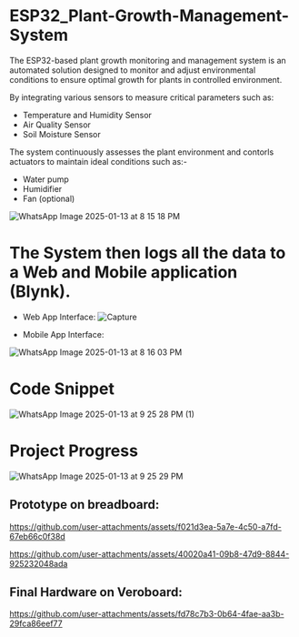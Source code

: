 # ESP32_Plant-Growth-Management-System
The ESP32-based plant growth monitoring and management system is an automated solution designed to monitor and adjust environmental conditions to ensure optimal growth for plants in controlled environment.

By integrating various sensors to measure critical parameters such as:
-  Temperature and Humidity Sensor
-  Air Quality Sensor
-  Soil Moisture Sensor
  
The system continuously assesses the plant environment and contorls actuators to maintain ideal conditions such as:-
- Water pump
- Humidifier
- Fan (optional)




![WhatsApp Image 2025-01-13 at 8 15 18 PM](https://github.com/user-attachments/assets/0ef570b8-6257-4f82-a814-a06e84a31eb5)


# The System then logs all the data to a Web and Mobile application (Blynk).

- Web App Interface:
![Capture](https://github.com/user-attachments/assets/44e0aa41-680b-46c7-aa0d-224ddeb20827)

- Mobile App Interface:
  
![WhatsApp Image 2025-01-13 at 8 16 03 PM](https://github.com/user-attachments/assets/35587d37-9c6c-465e-b8a1-33542c739d31)

 

# Code Snippet
 ![WhatsApp Image 2025-01-13 at 9 25 28 PM (1)](https://github.com/user-attachments/assets/ac900ea8-7493-49f8-b024-efd5785b54f5)

  

# Project Progress
![WhatsApp Image 2025-01-13 at 9 25 29 PM](https://github.com/user-attachments/assets/fc90d376-58ef-485a-9acf-5cb1b8af77f3)

 

## Prototype on breadboard:
  
https://github.com/user-attachments/assets/f021d3ea-5a7e-4c50-a7fd-67eb66c0f38d


https://github.com/user-attachments/assets/40020a41-09b8-47d9-8844-925232048ada

 

## Final Hardware on Veroboard:


https://github.com/user-attachments/assets/fd78c7b3-0b64-4fae-aa3b-29fca86eef77








